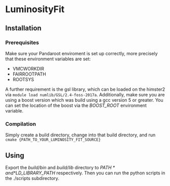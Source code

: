 # LuminosityFit

## Installation

### Prerequisites
Make sure your Pandaroot enviroment is set up correctly, more precisely that these environment variables are set:
- VMCWORKDIR
- FAIRROOTPATH
- ROOTSYS

A further requirement is the gsl library, which can be loaded on the himster2 via `module load numlib/GSL/2.4-foss-2017a`.
Additionally, make sure you are using a boost version which was build using a gcc version 5 or greater. You can set the location of the boost via the *BOOST_ROOT* environment variable.

### Compilation
Simply create a build directory, change into that build directory, and run `cmake {PATH_TO_YOUR_LUMINOSITY_FIT_SOURCE}`

## Using
Export the *build/bin* and *build/lib* directory to *$PATH* and *$LD_LIBRARY_PATH* respectively. Then you can run the python scripts in the ./scripts subdirectory.